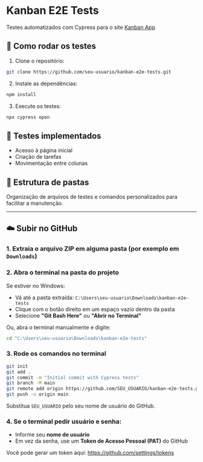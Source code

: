 # Kanban E2E Tests

Testes automatizados com Cypress para o site [Kanban App](https://kanban-dusky-five.vercel.app/)

## 🚀 Como rodar os testes

1. Clone o repositório:
```bash
git clone https://github.com/seu-usuario/kanban-e2e-tests.git
```

2. Instale as dependências:
```bash
npm install
```

3. Execute os testes:
```bash
npx cypress open
```

## 🧪 Testes implementados

- Acesso à página inicial
- Criação de tarefas
- Movimentação entre colunas

## 📁 Estrutura de pastas

Organização de arquivos de testes e comandos personalizados para facilitar a manutenção.

---

## ☁️ Subir no GitHub

### 1. Extraia o arquivo ZIP em alguma pasta (por exemplo em `Downloads`)

### 2. Abra o terminal na pasta do projeto

Se estiver no Windows:

- Vá até a pasta extraída: `C:\Users\seu-usuario\Downloads\kanban-e2e-tests`
- Clique com o botão direito em um espaço vazio dentro da pasta
- Selecione **"Git Bash Here"** ou **"Abrir no Terminal"**

Ou, abra o terminal manualmente e digite:

```bash
cd "C:\Users\seu-usuario\Downloads\kanban-e2e-tests"
```

### 3. Rode os comandos no terminal

```bash
git init
git add .
git commit -m "Initial commit with Cypress tests"
git branch -M main
git remote add origin https://github.com/SEU_USUARIO/kanban-e2e-tests.git
git push -u origin main
```

Substitua `SEU_USUARIO` pelo seu nome de usuário do GitHub.

### 4. Se o terminal pedir usuário e senha:

- Informe seu **nome de usuário**
- Em vez da senha, use um **Token de Acesso Pessoal (PAT)** do GitHub

Você pode gerar um token aqui: https://github.com/settings/tokens
